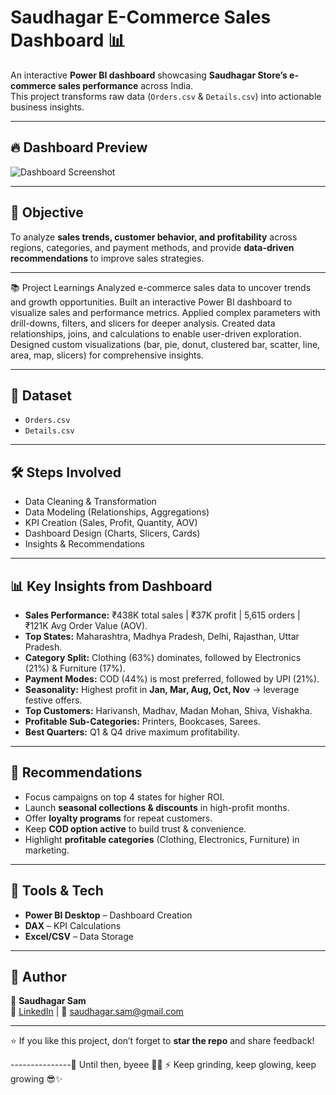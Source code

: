# Saudhagar E-Commerce Sales Dashboard 📊

An interactive **Power BI dashboard** showcasing **Saudhagar Store’s e-commerce sales performance** across India.  
This project transforms raw data (`Orders.csv` & `Details.csv`) into actionable business insights.

---

## 🔥 Dashboard Preview
![Dashboard Screenshot](https://user-images.githubusercontent.com/97950473/239038511-8f9d2583-3022-41dd-bd26-3c2d8197b1c3.png)

---

## 🎯 Objective
To analyze **sales trends, customer behavior, and profitability** across regions, categories, and payment methods, and provide **data-driven recommendations** to improve sales strategies.

---


📚 Project Learnings
Analyzed e-commerce sales data to uncover trends and growth opportunities.
Built an interactive Power BI dashboard to visualize sales and performance metrics.
Applied complex parameters with drill-downs, filters, and slicers for deeper analysis.
Created data relationships, joins, and calculations to enable user-driven exploration.
Designed custom visualizations (bar, pie, donut, clustered bar, scatter, line, area, map, slicers) for comprehensive insights.

---

## 📂 Dataset
- `Orders.csv`
- `Details.csv`

---

## 🛠️ Steps Involved
- Data Cleaning & Transformation  
- Data Modeling (Relationships, Aggregations)  
- KPI Creation (Sales, Profit, Quantity, AOV)  
- Dashboard Design (Charts, Slicers, Cards)  
- Insights & Recommendations  

---

## 📊 Key Insights from Dashboard
- **Sales Performance:** ₹438K total sales | ₹37K profit | 5,615 orders | ₹121K Avg Order Value (AOV).  
- **Top States:** Maharashtra, Madhya Pradesh, Delhi, Rajasthan, Uttar Pradesh.  
- **Category Split:** Clothing (63%) dominates, followed by Electronics (21%) & Furniture (17%).  
- **Payment Modes:** COD (44%) is most preferred, followed by UPI (21%).  
- **Seasonality:** Highest profit in **Jan, Mar, Aug, Oct, Nov** → leverage festive offers.  
- **Top Customers:** Harivansh, Madhav, Madan Mohan, Shiva, Vishakha.  
- **Profitable Sub-Categories:** Printers, Bookcases, Sarees.  
- **Best Quarters:** Q1 & Q4 drive maximum profitability.  

---

## 🚀 Recommendations
- Focus campaigns on top 4 states for higher ROI.  
- Launch **seasonal collections & discounts** in high-profit months.  
- Offer **loyalty programs** for repeat customers.  
- Keep **COD option active** to build trust & convenience.  
- Highlight **profitable categories** (Clothing, Electronics, Furniture) in marketing.  

---

## 🧰 Tools & Tech
- **Power BI Desktop** – Dashboard Creation  
- **DAX** – KPI Calculations  
- **Excel/CSV** – Data Storage  

---

## 📌 Author
👤 **Saudhagar Sam**  
🔗 [LinkedIn](https://linkedin.com/in/saudhagar-sam) | 📧 saudhagar.sam@gmail.com  

---

⭐ If you like this project, don’t forget to **star the repo** and share feedback!



---------------👋 Until then, byeee 🚀🌟 
 ⚡ Keep grinding, keep glowing, keep growing 😎✨
